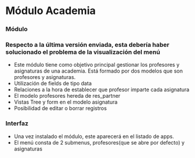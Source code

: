 # Módulo Academia
### Módulo
### Respecto a la última versión enviada, esta debería haber solucionado el problema de la visualización del menú
- Este módulo tiene como objetivo principal gestionar los profesores y asignaturas de una academia. Está formado
por dos modelos que son profesores y asignaturas.
- Utilización de fields de tipo data
- Relaciones a la hora de establecer que profesor imparte cada asignatura
- El modelo profesores hereda de res_partner
- Vistas Tree y form en el modelo asignatura
- Posibilidad de editar o borrar registros

### Interfaz
- Una vez instalado el módulo, este aparecerá en el listado de apps.
- El menú consta de 2 submenus, profesores(que se abre por defecto) y asignaturas

